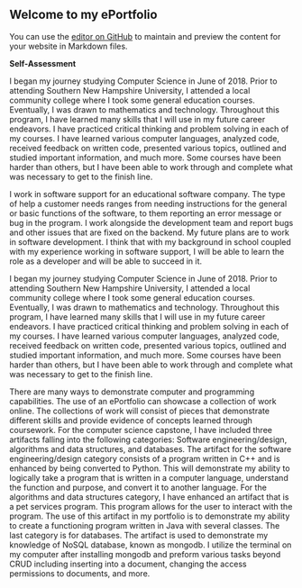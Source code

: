 ## Welcome to my ePortfolio

You can use the [editor on GitHub](https://github.com/marieigoe/marieigoe.github.io/edit/main/index.md) to maintain and preview the content for your website in Markdown files.





**Self-Assessment**



   
	
  I began my journey studying Computer Science in June of 2018. Prior to attending Southern New Hampshire University, I attended a local community college where I took some general education courses. Eventually, I was drawn to mathematics and technology. Throughout this program, I have learned many skills that I will use in my future career endeavors. I have practiced critical thinking and problem solving in each of my courses. I have learned various computer languages, analyzed code, received feedback on written code, presented various topics, outlined and studied important information, and much more. Some courses have been harder than others, but I have been able to work through and complete what was necessary to get to the finish line.
  
  I work in software support for an educational software company. The type of help a customer needs ranges from needing instructions for the general or basic functions of the software, to them reporting an error message or bug in the program. I work alongside the development team and report bugs and other issues that are fixed on the backend. My future plans are to work in software development. I think that with my background in school coupled with my experience working in software support, I will be able to learn the role as a developer and will be able to succeed in it.
  
  I began my journey studying Computer Science in June of 2018. Prior to attending Southern New Hampshire University, I attended a local community college where I took some general education courses. Eventually, I was drawn to mathematics and technology. Throughout this program, I have learned many skills that I will use in my future career endeavors. I have practiced critical thinking and problem solving in each of my courses. I have learned various computer languages, analyzed code, received feedback on written code, presented various topics, outlined and studied important information, and much more. Some courses have been harder than others, but I have been able to work through and complete what was necessary to get to the finish line.
	
  There are many ways to demonstrate computer and programming capabilities. The use of an ePortfolio can showcase a collection of work online. The collections of work will consist of pieces that demonstrate different skills and provide evidence of concepts learned through coursework. For the computer science capstone, I have included three artifacts falling into the following categories: Software engineering/design, algorithms and data structures, and databases.
The artifact for the software engineering/design category consists of a program written in C++ and is enhanced by being converted to Python. This will demonstrate my ability to logically take a program that is written in a computer language, understand the function and purpose, and convert it to another language. For the algorithms and data structures category, I have enhanced an artifact that is a pet services program. This program allows for the user to interact with the program. The use of this artifact in my portfolio is to demonstrate my ability to create a functioning program written in Java with several classes. The last category is for databases. The artifact is used to demonstrate my knowledge of NoSQL database, known as mongodb. I utilize the terminal on my computer after installing mongodb and preform various tasks beyond CRUD including inserting into a document, changing the access permissions to documents, and more. 

